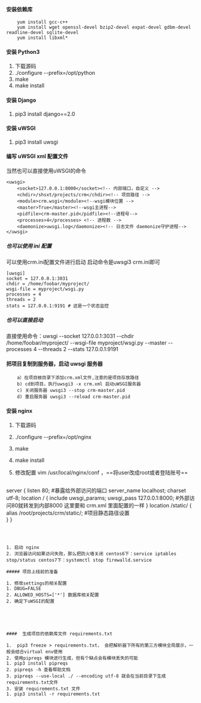 #### 安装依赖库

```
	yum install gcc-c++
	yum install wget openssl-devel bzip2-devel expat-devel gdbm-devel readline-devel sqlite-devel
	yum install libxml*
```

#### 安装 Python3

1. 下载源码
2. ./configure --prefix=/opt/python
3. make 
4. make install

#### 安装 Django

1. pip3 install django==2.0

#### 安装 uWSGI 

1. pip3 install uwsgi

#### 编写 uWSGI xml 配置文件 

当然也可以直接使用uWSGI的命令

```
<uwsgi>
    <socket>127.0.0.1:8000</socket><!-- 内部端口，自定义 -->
    <chdir>/shsxt/projects/crm</chdir><!-- 项目路径 -->
	<module>crm.wsgi</module><!--wsgi模块位置 -->
	<master>True</master><!--wsgi主进程-->
	<pidfile>crm-master.pid</pidfile><!--进程号-->
    <processes>4</processes> <!-- 进程数 --> 
    <daemonize>uwsgi.log</daemonize><!-- 日志文件 daemonize守护进程-->
</uwsgi>
```

##### 也可以使用 ini 配置

可以使用crm.ini配置文件进行启动 启动命令是uwsgi3 crm.ini即可

```
[uwsgi]
socket = 127.0.0.1:3031
chdir = /home/foobar/myproject/
wsgi-file = myproject/wsgi.py
processes = 4
threads = 2
stats = 127.0.0.1:9191 # 这是一个状态监控
```

##### 也可以直接启动

直接使用命令：uwsgi --socket 127.0.0.1:3031 --chdir /home/foobar/myproject/ --wsgi-file myproject/wsgi.py --master --processes 4 --threads 2 --stats 127.0.0.1:9191



#### 把项目复制到服务器，启动 uwsgi 服务器

```
	a）在项目根目录下添加crm.xml文件,注意的是项目存放路径
	b) cd到项目，执行uwsgi3 -x crm.xml 启动uWSGI服务器
	c) 关闭服务器 uwsgi3 --stop crm-master.pid
	d) 重启服务器 uwsgi3 --reload crm-master.pid
```



#### 安装 nginx

1. 下载源码
2. ./configure --prefix=/opt/nginx
3. make
4. make install
5. 修改配置 vim /usr/local/nginx/conf ，==将user改成root或者登陆账号==

   ```
server {
    listen 80; #暴露给外部访问的端口
    server_name localhost;
    charset utf-8;
    location / {
        include uwsgi_params;
        uwsgi_pass 127.0.0.1:8000; #外部访问80就转发到内部8000  这里要和 crm.xml 里面配置的一样
    }
    location /static/ {
        alias /root/projects/crm/static/; #项目静态路径设置  
    }
}
   ```



1. 启动 nginx 
2. 浏览器访问如果访问失败，那么把防火墙关闭 centos6下：service iptables stop/status centos7下：systemctl stop firewalld.service

##### 项目上线前的准备

1. 修改settings的相关配置
   1. DBUG=FALSE 
   2. ALLOWED_HOSTS=['*'] 数据库相关配置
2. 确定下uWSGI的配置





####  生成项目的依赖库文件 requirements.txt

1.  pip3 freeze > requirements.txt， 会把解析器下所有的第三方模块全局展示，一般会结合virtual env使用
2. 使用pipreqs 模块进行生成，但有个缺点会有模块丢失的可能
   1. pip3 install pipreqs
   2. pipreqs -h 查看帮助文档
   3. pipreqs --use-local ./ --encoding utf-8 就会在当前目录下生成requirements.txt文件
3. 安装 requirements.txt 文件
   1. pip3 install -r requirements.txt